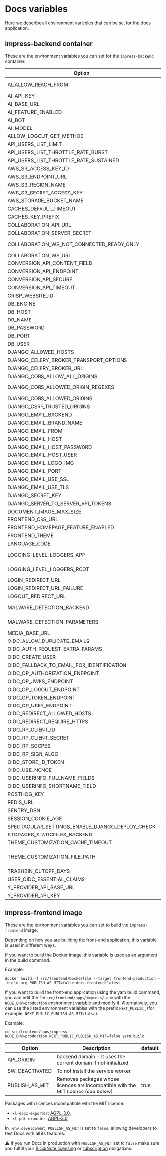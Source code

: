 # Docs variables

Here we describe all environment variables that can be set for the docs application.

## impress-backend container

These are the environment variables you can set for the `impress-backend` container.

| Option                                          | Description                                                                                                                 | default                                                                 |
|-------------------------------------------------|-----------------------------------------------------------------------------------------------------------------------------|-------------------------------------------------------------------------|
| AI_ALLOW_REACH_FROM                             | Users that can use AI must be this level. options are "public", "authenticated", "restricted"                               | authenticated                                                           |
| AI_API_KEY                                      | AI key to be used for AI Base url                                                                                           |                                                                         |
| AI_BASE_URL                                     | OpenAI compatible AI base url                                                                                               |                                                                         |
| AI_FEATURE_ENABLED                              | Enable AI options                                                                                                           | false                                                                   |
| AI_BOT                                          | Information to give to the frontend about the AI bot              | { "name": "Docs AI", "color": "#8bc6ff" }               |
| AI_MODEL                                        | AI Model to use                                                                                                             |                                                                         |
| ALLOW_LOGOUT_GET_METHOD                         | Allow get logout method                                                                                                     | true                                                                    |
| API_USERS_LIST_LIMIT                            | Limit on API users                                                                                                          | 5                                                                       |
| API_USERS_LIST_THROTTLE_RATE_BURST              | Throttle rate for api on burst                                                                                              | 30/minute                                                               |
| API_USERS_LIST_THROTTLE_RATE_SUSTAINED          | Throttle rate for api                                                                                                       | 180/hour                                                                |
| AWS_S3_ACCESS_KEY_ID                            | Access id for s3 endpoint                                                                                                   |                                                                         |
| AWS_S3_ENDPOINT_URL                             | S3 endpoint                                                                                                                 |                                                                         |
| AWS_S3_REGION_NAME                              | Region name for s3 endpoint                                                                                                 |                                                                         |
| AWS_S3_SECRET_ACCESS_KEY                        | Access key for s3 endpoint                                                                                                  |                                                                         |
| AWS_STORAGE_BUCKET_NAME                         | Bucket name for s3 endpoint                                                                                                 | impress-media-storage                                                   |
| CACHES_DEFAULT_TIMEOUT                          | Cache default timeout                                                                                                       | 30                                                                      |
| CACHES_KEY_PREFIX                               | The prefix used to every cache keys.                                                                                        | docs                                                                    |
| COLLABORATION_API_URL                           | Collaboration api host                                                                                                      |                                                                         |
| COLLABORATION_SERVER_SECRET                     | Collaboration api secret                                                                                                    |                                                                         |
| COLLABORATION_WS_NOT_CONNECTED_READY_ONLY       | Users not connected to the collaboration server cannot edit                                                                 | false                                                                   |
| COLLABORATION_WS_URL                            | Collaboration websocket url                                                                                                 |                                                                         |
| CONVERSION_API_CONTENT_FIELD                    | Conversion api content field                                                                                                | content                                                                 |
| CONVERSION_API_ENDPOINT                         | Conversion API endpoint                                                                                                     | convert-markdown                                                        |
| CONVERSION_API_SECURE                           | Require secure conversion api                                                                                               | false                                                                   |
| CONVERSION_API_TIMEOUT                          | Conversion api timeout                                                                                                      | 30                                                                      |
| CRISP_WEBSITE_ID                                | Crisp website id for support                                                                                                |                                                                         |
| DB_ENGINE                                       | Engine to use for database connections                                                                                      | django.db.backends.postgresql_psycopg2                                  |
| DB_HOST                                         | Host of the database                                                                                                        | localhost                                                               |
| DB_NAME                                         | Name of the database                                                                                                        | impress                                                                 |
| DB_PASSWORD                                     | Password to authenticate with                                                                                               | pass                                                                    |
| DB_PORT                                         | Port of the database                                                                                                        | 5432                                                                    |
| DB_USER                                         | User to authenticate with                                                                                                   | dinum                                                                   |
| DJANGO_ALLOWED_HOSTS                            | Allowed hosts                                                                                                               | []                                                                      |
| DJANGO_CELERY_BROKER_TRANSPORT_OPTIONS          | Celery broker transport options                                                                                             | {}                                                                      |
| DJANGO_CELERY_BROKER_URL                        | Celery broker url                                                                                                           | redis://redis:6379/0                                                    |
| DJANGO_CORS_ALLOW_ALL_ORIGINS                   | Allow all CORS origins                                                                                                      | false                                                                   |
| DJANGO_CORS_ALLOWED_ORIGIN_REGEXES              | List of origins allowed for CORS using regulair expressions                                                                 | []                                                                      |
| DJANGO_CORS_ALLOWED_ORIGINS                     | List of origins allowed for CORS                                                                                            | []                                                                      |
| DJANGO_CSRF_TRUSTED_ORIGINS                     | CSRF trusted origins                                                                                                        | []                                                                      |
| DJANGO_EMAIL_BACKEND                            | Email backend library                                                                                                       | django.core.mail.backends.smtp.EmailBackend                             |
| DJANGO_EMAIL_BRAND_NAME                         | Brand name for email                                                                                                        |                                                                         |
| DJANGO_EMAIL_FROM                               | Email address used as sender                                                                                                | from@example.com                                                        |
| DJANGO_EMAIL_HOST                               | Hostname of email                                                                                                           |                                                                         |
| DJANGO_EMAIL_HOST_PASSWORD                      | Password to authenticate with on the email host                                                                             |                                                                         |
| DJANGO_EMAIL_HOST_USER                          | User to authenticate with on the email host                                                                                 |                                                                         |
| DJANGO_EMAIL_LOGO_IMG                           | Logo for the email                                                                                                          |                                                                         |
| DJANGO_EMAIL_PORT                               | Port used to connect to email host                                                                                          |                                                                         |
| DJANGO_EMAIL_USE_SSL                            | Use ssl for email host connection                                                                                           | false                                                                   |
| DJANGO_EMAIL_USE_TLS                            | Use tls for email host connection                                                                                           | false                                                                   |
| DJANGO_SECRET_KEY                               | Secret key                                                                                                                  |                                                                         |
| DJANGO_SERVER_TO_SERVER_API_TOKENS              |                                                                                                                             | []                                                                      |
| DOCUMENT_IMAGE_MAX_SIZE                         | Maximum size of document in bytes                                                                                           | 10485760                                                                |
| FRONTEND_CSS_URL                                | To add a external css file to the app                                                                                       |                                                                         |
| FRONTEND_HOMEPAGE_FEATURE_ENABLED               | Frontend feature flag to display the homepage                                                                               | false                                                                   |
| FRONTEND_THEME                                  | Frontend theme to use                                                                                                       |                                                                         |
| LANGUAGE_CODE                                   | Default language                                                                                                            | en-us                                                                   |
| LOGGING_LEVEL_LOGGERS_APP                       | Application logging level. options are "DEBUG", "INFO", "WARN", "ERROR", "CRITICAL"                                         | INFO                                                                    |
| LOGGING_LEVEL_LOGGERS_ROOT                      | Default logging level. options are "DEBUG", "INFO", "WARN", "ERROR", "CRITICAL"                                             | INFO                                                                    |
| LOGIN_REDIRECT_URL                              | Login redirect url                                                                                                          |                                                                         |
| LOGIN_REDIRECT_URL_FAILURE                      | Login redirect url on failure                                                                                               |                                                                         |
| LOGOUT_REDIRECT_URL                             | Logout redirect url                                                                                                         |                                                                         |
| MALWARE_DETECTION_BACKEND                       | The malware detection backend use from the django-lasuite package                                                           | lasuite.malware_detection.backends.dummy.DummyBackend                   |
| MALWARE_DETECTION_PARAMETERS                    | A dict containing all the parameters to initiate the malware detection backend                                              | {"callback_path": "core.malware_detection.malware_detection_callback",} |
| MEDIA_BASE_URL                                  |                                                                                                                             |                                                                         |
| OIDC_ALLOW_DUPLICATE_EMAILS                     | Allow duplicate emails                                                                                                      | false                                                                   |
| OIDC_AUTH_REQUEST_EXTRA_PARAMS                  | OIDC extra auth parameters                                                                                                  | {}                                                                      |
| OIDC_CREATE_USER                                | Create used on OIDC                                                                                                         | false                                                                   |
| OIDC_FALLBACK_TO_EMAIL_FOR_IDENTIFICATION       | Fallback to email for identification                                                                                        | true                                                                    |
| OIDC_OP_AUTHORIZATION_ENDPOINT                  | Authorization endpoint for OIDC                                                                                             |                                                                         |
| OIDC_OP_JWKS_ENDPOINT                           | JWKS endpoint for OIDC                                                                                                      |                                                                         |
| OIDC_OP_LOGOUT_ENDPOINT                         | Logout endpoint for OIDC                                                                                                    |                                                                         |
| OIDC_OP_TOKEN_ENDPOINT                          | Token endpoint for OIDC                                                                                                     |                                                                         |
| OIDC_OP_USER_ENDPOINT                           | User endpoint for OIDC                                                                                                      |                                                                         |
| OIDC_REDIRECT_ALLOWED_HOSTS                     | Allowed hosts for OIDC redirect url                                                                                         | []                                                                      |
| OIDC_REDIRECT_REQUIRE_HTTPS                     | Require https for OIDC redirect url                                                                                         | false                                                                   |
| OIDC_RP_CLIENT_ID                               | Client id used for OIDC                                                                                                     | impress                                                                 |
| OIDC_RP_CLIENT_SECRET                           | Client secret used for OIDC                                                                                                 |                                                                         |
| OIDC_RP_SCOPES                                  | Scopes requested for OIDC                                                                                                   | openid email                                                            |
| OIDC_RP_SIGN_ALGO                               | verification algorithm used OIDC tokens                                                                                     | RS256                                                                   |
| OIDC_STORE_ID_TOKEN                             | Store OIDC token                                                                                                            | true                                                                    |
| OIDC_USE_NONCE                                  | Use nonce for OIDC                                                                                                          | true                                                                    |
| OIDC_USERINFO_FULLNAME_FIELDS                   | OIDC token claims to create full name                                                                                       | ["first_name", "last_name"]                                             |
| OIDC_USERINFO_SHORTNAME_FIELD                   | OIDC token claims to create shortname                                                                                       | first_name                                                              |
| POSTHOG_KEY                                     | Posthog key for analytics                                                                                                   |                                                                         |
| REDIS_URL                                       | Cache url                                                                                                                   | redis://redis:6379/1                                                    |
| SENTRY_DSN                                      | Sentry host                                                                                                                 |                                                                         |
| SESSION_COOKIE_AGE                              | duration of the cookie session                                                                                              | 60*60*12                                                                |
| SPECTACULAR_SETTINGS_ENABLE_DJANGO_DEPLOY_CHECK |                                                                                                                             | false                                                                   |
| STORAGES_STATICFILES_BACKEND                    |                                                                                                                             | whitenoise.storage.CompressedManifestStaticFilesStorage                 |
| THEME_CUSTOMIZATION_CACHE_TIMEOUT               | Cache duration for the customization settings                                                                               | 86400                                                                   |
| THEME_CUSTOMIZATION_FILE_PATH                   | Full path to the file customizing the theme. An example is provided in src/backend/impress/configuration/theme/default.json | BASE_DIR/impress/configuration/theme/default.json                       |
| TRASHBIN_CUTOFF_DAYS                            | Trashbin cutoff                                                                                                             | 30                                                                      |
| USER_OIDC_ESSENTIAL_CLAIMS                      | Essential claims in OIDC token                                                                                              | []                                                                      |
| Y_PROVIDER_API_BASE_URL                         | Y Provider url                                                                                                              |                                                                         |
| Y_PROVIDER_API_KEY                              | Y provider API key                                                                                                          |                                                                         |


## impress-frontend image

These are the environment variables you can set to build the `impress-frontend` image.

Depending on how you are building the front-end application, this variable is used in different ways.

If you want to build the Docker image, this variable is used as an argument in the build command.

Example:

```
docker build -f src/frontend/Dockerfile --target frontend-production --build-arg PUBLISH_AS_MIT=false docs-frontend:latest
``` 

If you want to build the front-end application using the yarn build command, you can edit the file `src/frontend/apps/impress/.env` with the `NODE_ENV=production` environment variable and modify it. Alternatively, you can use the listed environment variables with the prefix `NEXT_PUBLIC_` (for example, `NEXT_PUBLIC_PUBLISH_AS_MIT=false`).

Example:

```
cd src/frontend/apps/impress
NODE_ENV=production NEXT_PUBLIC_PUBLISH_AS_MIT=false yarn build
```

| Option                                          | Description                                                                                   | default                                                 |
| ----------------------------------------------- | --------------------------------------------------------------------------------------------- | ------------------------------------------------------- |
| API_ORIGIN                                      | backend domain - it uses the current domain if not initialized                                |                                                         |
| SW_DEACTIVATED                                  | To not install the service worker                                                             |                                                         |
| PUBLISH_AS_MIT                                  | Removes packages whose licences are incompatible with the MIT licence (see  below)                                               | true                                                    |

Packages with licences incompatible with the MIT licence:
* `xl-docx-exporter`: [AGPL-3.0](https://github.com/TypeCellOS/BlockNote/blob/main/packages/xl-docx-exporter/LICENSE), 
* `xl-pdf-exporter`: [AGPL-3.0](https://github.com/TypeCellOS/BlockNote/blob/main/packages/xl-pdf-exporter/LICENSE) 

In `.env.development`, `PUBLISH_AS_MIT` is set to `false`, allowing developers to test Docs with all its features.

⚠️ If you run Docs in production with `PUBLISH_AS_MIT` set to `false` make sure you fulfill your [BlockNote licensing](https://github.com/TypeCellOS/BlockNote/blob/main/packages/xl-pdf-exporter/LICENSE) or [subscription](https://www.blocknotejs.org/about#partner-with-us) obligations.

